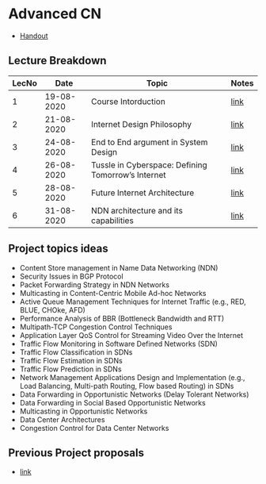 # Advanced CN

- [Handout](https://drive.google.com/file/d/1Z-SXzRc_917oDF3pXkI5CgvXvQtgCij2/view?usp=sharing)

## Lecture Breakdown

| LecNo | Date       | Topic                                              | Notes                       |
| ----- | ---------- | -------------------------------------------------- | --------------------------- |
| 1     | 19-08-2020 | Course Intorduction                                | [link](Lec1Aug19/README.md) |
| 2     | 21-08-2020 | Internet Design Philosophy                         | [link](Lec2Aug21/README.md) |
| 3     | 24-08-2020 | End to End argument in System Design               | [link](Lec3Aug24/README.md) |
| 4     | 26-08-2020 | Tussle in Cyberspace: Defining Tomorrow’s Internet | [link](Lec4Aug26/README.md) |
| 5     | 28-08-2020 | Future Internet Architecture                       | [link](Lec5Aug28/README.md) |
| 6     | 31-08-2020 | NDN architecture and its capabilities              | [link](Lec6Aug31/README.md) |

## Project topics ideas

- Content Store management in Name Data Networking (NDN)
- Security Issues in BGP Protocol
- Packet Forwarding Strategy in NDN Networks
- Multicasting in Content-Centric Mobile Ad-hoc Networks
- Active Queue Management Techniques for Internet Traffic (e.g., RED, BLUE, CHOke, AFD)
- Performance Analysis of BBR (Bottleneck Bandwidth and RTT)
- Multipath-TCP Congestion Control Techniques
- Application Layer QoS Control for Streaming Video Over the Internet
- Traffic Flow Monitoring in Software Defined Networks (SDN)
- Traffic Flow Classification in SDNs
- Traffic Flow Estimation in SDNs
- Traffic Flow Prediction in SDNs
- Network Management Applications Design and Implementation (e.g., Load Balancing, Multi-path Routing, Flow based Routing) in SDNs
- Data Forwarding in Opportunistic Networks (Delay Tolerant Networks)
- Data Forwarding in Social Based Opportunistic Networks
- Multicasting in Opportunistic Networks
- Data Center Architectures
- Congestion Control for Data Center Networks

## Previous Project proposals

- [link](https://drive.google.com/drive/folders/1KWgtABVrVpY49g8XDQNTWsw3UOnH4Kij?usp=sharing)
